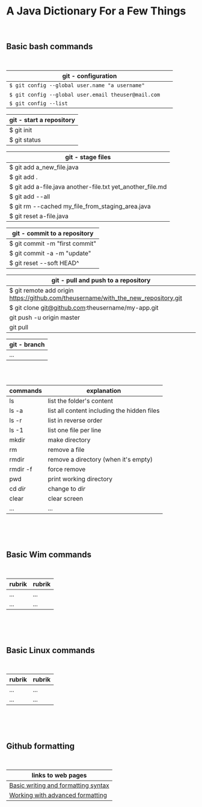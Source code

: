 # A Java Dictionary For a Few Things
 
<br>

## Basic bash commands

<br> 

| git - configuration |
| --- |
| `$ git config --global user.name "a username"`				|
| `$ git config --global user.email theuser@mail.com` &nbsp; &nbsp; &nbsp; |
| `$ git config --list`   										|


| git - start a repository  									|
| ------------------------------------------------------------- |
| $ git init
| $ git status


| git - stage files  											|
| ------------------------------------------------------------- |
| $ git add a_new_file.java 									|
| $ git add . 													|
| $ git add a-file.java another-file.txt yet_another_file.md 	|
| $ git add --all 												|
| $ git rm --cached my_file_from_staging_area.java 				|
| $ git reset a-file.java 										|


| git - commit to a repository 									|
| ------------------------------------------------------------- |
| $ git commit -m "first commit"								|
| $ git commit -a -m "update"	 								|
| $ git reset --soft HEAD^										|


| git - pull and push to a repository 									 |
| ---------------------------------------------------------------------- |
| $ git remote add origin https://github.com/theusername/with_the_new_repository.git 										 	   			   |
| $ git clone git@github.com:theusername/my-app.git 					 |
| git push -u origin master 											 |
| git pull 																 |	


| git - branch															 |
| ---------------------------------------------------------------------- |
| ... 																	 |


<br>
<br>


| commands      | explanation   				    			|
| ------------- | ---------------------------------------------	|
| ls		    | list the folder's content 	    		    |
| ls -a         | list all content including the hidden files	|
| ls -r 		| list in reverse order 						|
| ls -1 		| list one file per line						|
| mkdir			| make directory 								|
| rm 			| remove a file 								|
| rmdir 		| remove a directory (when it's empty)			|
| rmdir -f 		| force remove 									|
| pwd 			| print working directory 						|
| cd *dir* 		| change to *dir* 								|
| clear 		| clear screen 									|
| ...		    | ...											|

<br>
<br>
<br>

## Basic Wim commands

<br>

| rubrik        | rubrik          				    			|
| ------------- | ---------------------------------------------	|
| ...		    | ... 							    		    |
| ...          | ...											|


<br>
<br>
<br>

## Basic Linux commands

<br>

| rubrik        | rubrik          				    			|
| ------------- | ---------------------------------------------	|
| ...		    | ... 							    		    |
| ...           | ...											|


<br>
<br>
<br>

## Github formatting

<br>

| links to web pages			    			|
| ---------------------------------------------	|
| [Basic writing and formatting syntax](https://help.github.com/en/articles/basic-writing-and-formatting-syntax)   		    |
| [Working with advanced formatting](https://help.github.com/en/articles/working-with-advanced-formatting)				 |